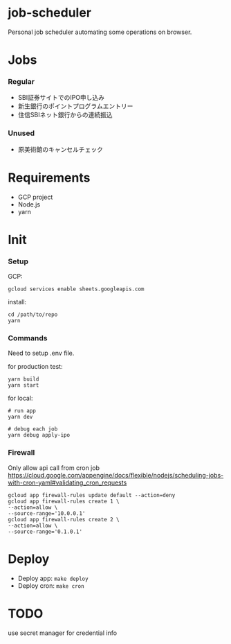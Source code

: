 # job-scheduler

Personal job scheduler automating some operations on browser.

# Jobs

### Regular

- SBI証券サイトでのIPO申し込み
- 新生銀行のポイントプログラムエントリー
- 住信SBIネット銀行からの連続振込

### Unused

- 原美術館のキャンセルチェック

# Requirements

- GCP project
- Node.js
- yarn

# Init

### Setup

GCP:

```
gcloud services enable sheets.googleapis.com
```

install:

```
cd /path/to/repo
yarn
```

### Commands

Need to setup .env file.

for production test:

```
yarn build
yarn start
```

for local:

```
# run app
yarn dev

# debug each job
yarn debug apply-ipo
```

### Firewall

Only allow api call from cron job
https://cloud.google.com/appengine/docs/flexible/nodejs/scheduling-jobs-with-cron-yaml#validating_cron_requests

```
gcloud app firewall-rules update default --action=deny
gcloud app firewall-rules create 1 \
--action=allow \
--source-range='10.0.0.1'
gcloud app firewall-rules create 2 \
--action=allow \
--source-range='0.1.0.1'
```

# Deploy

- Deploy app: `make deploy`
- Deploy cron: `make cron`

# TODO

use secret manager for credential info
